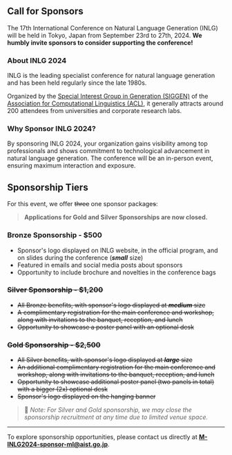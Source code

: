 ## Call for Sponsors

The 17th International Conference on Natural Language Generation (INLG) will be held in Tokyo, Japan from September 23rd to 27th, 2024.
**We humbly invite sponsors to consider supporting the conference!**

### About INLG 2024

INLG is the leading specialist conference for natural language generation and has been held regularly since the late 1980s.

Organized by the [Special Interest Group in Generation (SIGGEN)](https://aclweb.org/aclwiki/SIGGEN) of the [Association for Computational Linguistics (ACL)](https://www.aclweb.org/portal/), it generally attracts around 200 attendees from universities and corporate research labs.

### Why Sponsor INLG 2024?

By sponsoring INLG 2024, your organization gains visibility among top professionals and shows commitment to technological advancement in natural language generation.
The conference will be an in-person event, ensuring maximum interaction and exposure.

## Sponsorship Tiers

For this event, we offer ~~three~~ one sponsor package~~s~~:

> **Applications for Gold and Silver Sponsorships are now closed.**

### Bronze Sponsorship - $500

- Sponsor's logo displayed on INLG website, in the official program, and on slides during the conference (**_small_** size)
- Featured in emails and social media posts about sponsors
- Opportunity to include brochure and novelties in the conference bags

### ~~Silver Sponsorship - $1,200~~

- ~~All Bronze benefits, with sponsor's logo displayed at **_medium_** size~~
- ~~A complimentary registration for the main conference and workshop, along with invitations to the banquet, reception, and lunch~~
- ~~Opportunity to showcase a poster panel with an optional desk~~

### ~~Gold Sponsorship - $2,500~~

- ~~All Silver benefits, with sponsor's logo displayed at **_large_** size~~
- ~~An additional complimentary registration for the main conference and workshop, along with invitations to the banquet, reception, and lunch~~
- ~~Opportunity to showcase additional poster panel (two panels in total) with a bigger (2x) optional desk~~
- ~~Sponsor's logo displayed on the hanging banner~~

> 📝 _Note: For Silver and Gold sponsorship, we may close the sponsorship recruitment at any time due to limited venue space._

---

To explore sponsorship opportunities, please contact us directly at **<a href="mailto:M-INLG2024-sponsor-ml@aist.go.jp">M-INLG2024-sponsor-ml@aist.go.jp</a>**.
